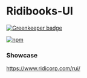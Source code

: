 # Ridibooks-UI

[![Greenkeeper badge](https://badges.greenkeeper.io/ridibooks/rui.svg)](https://greenkeeper.io/)

[![npm](https://img.shields.io/npm/v/ridibooks-rui.svg)](https://www.npmjs.com/package/ridibooks-rui)

### Showcase

https://www.ridicorp.com/rui/
